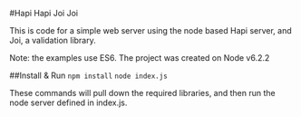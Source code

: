 #Hapi Hapi Joi Joi

This is code for a simple web server using the node based Hapi server, and Joi, a validation library.

Note: the examples use ES6. The project was created on Node v6.2.2

##Install & Run
`npm install`
`node index.js`

These commands will pull down the required libraries, and then run the node server defined in index.js.
